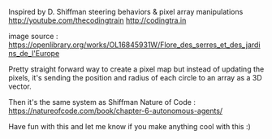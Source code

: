 
Inspired by D. Shiffman steering behaviors
& pixel array manipulations
http://youtube.com/thecodingtrain
http://codingtra.in

image source : https://openlibrary.org/works/OL16845931W/Flore_des_serres_et_des_jardins_de_l'Europe


Pretty straight forward way to create a pixel map
but instead of updating the pixels, it's sending the position
and radius of each circle to an array as a 3D vector.

Then it's the same system as Shiffman Nature of Code : https://natureofcode.com/book/chapter-6-autonomous-agents/

Have fun with this and let me know if you make anything cool with this :)
